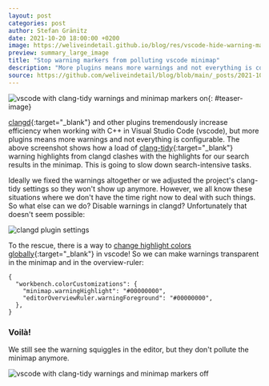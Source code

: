 ```yaml
---
layout: post
categories: post
author: Stefan Gränitz
date: 2021-10-20 18:00:00 +0200
image: https://weliveindetail.github.io/blog/res/vscode-hide-warning-markers-on.png
preview: summary_large_image
title: "Stop warning markers from polluting vscode minimap"
description: "More plugins means more warnings and not everything is configurable. Here's a quick way to remove warning markers from the minimap and make space, e.g. for search results."
source: https://github.com/weliveindetail/blog/blob/main/_posts/2021-10-20-vscode-hide-warning-markers.md
---
```


![vscode with clang-tidy warnings and minimap markers on](https://weliveindetail.github.io/blog/res/vscode-hide-warning-markers-on.png){: #teaser-image}

<script>
  // Make it easier to spot the difference, by animating the teaser with markers on/off
  var other = "https://weliveindetail.github.io/blog/res/vscode-hide-warning-markers-off.png";
  window.setInterval(function() {
    var elem = document.getElementById('teaser-image');
    [elem.src, other] = [other, elem.src];
  }, 1000);
</script>

[clangd](https://marketplace.visualstudio.com/items?itemName=llvm-vs-code-extensions.vscode-clangd){:target="_blank"} and other plugins tremendously increase efficiency when working with C++ in Visual Studio Code (vscode), but more plugins means more warnings and not everything is configurable. The above screenshot shows how a load of [clang-tidy](https://clang.llvm.org/extra/clang-tidy/){:target="_blank"} warning highlights from clangd clashes with the highlights for our search results in the minimap. This is going to slow down search-intensive tasks.

Ideally we fixed the warnings altogether or we adjusted the project's clang-tidy settings so they won't show up anymore. However, we all know these situations where we don't have the time right now to deal with such things. So what else can we do? Disable warnings in clangd? Unfortunately that doesn't seem possible:

![clangd plugin settings](https://weliveindetail.github.io/blog/res/vscode-hide-warning-markers-clangd-settings.png)

To the rescue, there is a way to [change highlight colors globally](https://code.visualstudio.com/api/references/theme-color){:target="_blank"} in vscode! So we can make warnings transparent in the minimap and in the overview-ruler:
```
{
  "workbench.colorCustomizations": {
    "minimap.warningHighlight": "#00000000",
    "editorOverviewRuler.warningForeground": "#00000000",
  },
}
```

### Voilà!

We still see the warning squiggles in the editor, but they don't pollute the minimap anymore.

![vscode with clang-tidy warnings and minimap markers off](https://weliveindetail.github.io/blog/res/vscode-hide-warning-markers-off.png)
